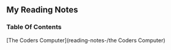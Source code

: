 ## My Reading Notes

### Table Of Contents
[The Coders Computer](reading-notes-/the Coders Computer)

